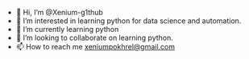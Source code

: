 - 👋 Hi, I’m @Xenium-g1thub
- 👀 I’m interested in learning python for data science and automation.
- 🌱 I’m currently learning python
- 💞️ I’m looking to collaborate on learning python.
- 📫 How to reach me xeniumpokhrel@gmail.com
<!---
Xenium-g1thub/Xenium-g1thub is a ✨ special ✨ repository because its `README.md` (this file) appears on your GitHub profile.
You can click the Preview link to take a look at your changes.
--->
